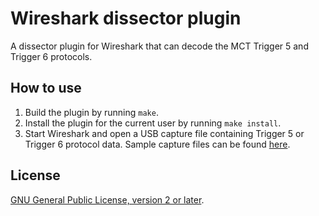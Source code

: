 # Wireshark dissector plugin

A dissector plugin for Wireshark that can decode the MCT Trigger 5 and Trigger 6
protocols.


## How to use

1. Build the plugin by running `make`.
2. Install the plugin for the current user by running `make install`.
3. Start Wireshark and open a USB capture file containing Trigger 5 or Trigger 6
   protocol data. Sample capture files can be found [here][captures].


## License

[GNU General Public License, version 2 or later][license].


[captures]: ../captures
[license]: COPYING.txt
